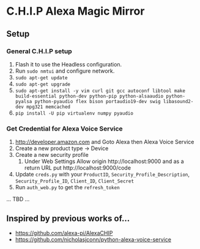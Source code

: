 # C.H.I.P Alexa Magic Mirror

## Setup

### General C.H.I.P setup

1. Flash it to use the Headless configuration.
2. Run `sudo nmtui` and configure network.
2. `sudo apt-get update`
3. `sudo apt-get upgrade`
4. `sudo apt-get install -y vim curl git gcc autoconf libtool make build-essential python-dev python-pip python-alsaaudio python-pyalsa python-pyaudio flex bison portaudio19-dev swig libasound2-dev mpg321 memcached`
5. `pip install -U pip virtualenv numpy pyaudio`


### Get Credential for Alexa Voice Service

1. http://developer.amazon.com and Goto Alexa then Alexa Voice Service
2. Create a new product type -> Device
3. Create a new security profile
    1. Under Web Settings Allow origin http://localhost:9000 and as a return URL put http://localhost:9000/code
4. Update `creds.py` with your `ProductID`, `Security_Profile_Description`, `Security_Profile_ID`, `Client_ID`, `Client_Secret`
5. Run `auth_web.py` to get the `refresh_token`


... TBD ...


## Inspired by previous works of...

* https://github.com/alexa-pi/AlexaCHIP
* https://github.com/nicholasjconn/python-alexa-voice-service
